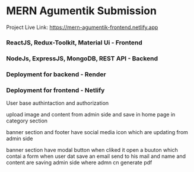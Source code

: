 # MERN Agumentik Submission

Project Live Link:   https://mern-agumentik-frontend.netlify.app

### ReactJS, Redux-Toolkit, Material Ui - Frontend

### NodeJs, ExpressJS, MongoDB, REST API - Backend

### Deployment for backend - Render

### Deployment for frontend - Netlify


User base authintaction and authorization

upload image and content from admin side and save in home page in category section

banner section and footer  have social media icon which are updating from admin side

banner section have modal button when cliked it open a buuton which contai a form when user dat save an email send to his mail and name and content are saving admin side where admn cn generate pdf
